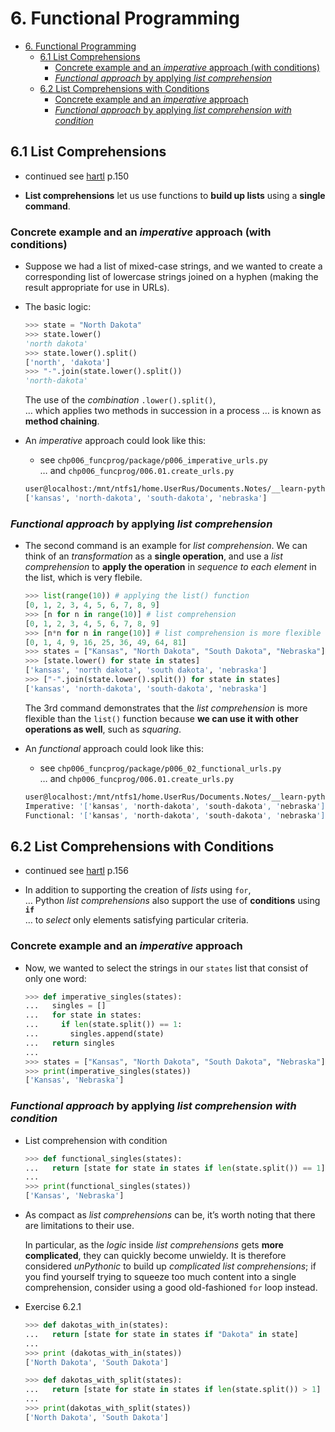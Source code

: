 # 6. Functional Programming

- [6. Functional Programming](#6-functional-programming)
  - [6.1 List Comprehensions](#61-list-comprehensions)
    - [Concrete example and an *imperative* approach (with conditions)](#concrete-example-and-an-imperative-approach-with-conditions)
    - [*Functional approach* by applying *list comprehension*](#functional-approach-by-applying-list-comprehension)
  - [6.2 List Comprehensions with Conditions](#62-list-comprehensions-with-conditions)
    - [Concrete example and an *imperative* approach](#concrete-example-and-an-imperative-approach)
    - [*Functional approach* by applying *list comprehension with condition*](#functional-approach-by-applying-list-comprehension-with-condition)

## 6.1 List Comprehensions

- continued see [hartl](../README.md#hartl) p.150

- **List comprehensions** let us use functions to **build up lists** using a **single command**.

### Concrete example and an *imperative* approach (with conditions)

- Suppose we had a list of mixed-case strings, and we wanted to create a corresponding list of lowercase strings joined on a hyphen (making the result appropriate for use in URLs).

- The basic logic:

  ``` Python
  >>> state = "North Dakota"
  >>> state.lower()
  'north dakota'
  >>> state.lower().split()
  ['north', 'dakota']
  >>> "-".join(state.lower().split())
  'north-dakota'
  ```

  The use of the *combination* `.lower().split()`,  
  … which applies two methods in succession in a process
  … is known as **method chaining**.

- An *imperative* approach could look like this:

  - see `chp006_funcprog/package/p006_imperative_urls.py`  
    … and `chp006_funcprog/006.01.create_urls.py`

  ``` bash
  user@localhost:/mnt/ntfs1/home.UserRus/Documents.Notes/__learn-python-01/chp006_funcprog> python3 ./006.01.create_urls.py
  ['kansas', 'north-dakota', 'south-dakota', 'nebraska']
  ```

### *Functional approach* by applying *list comprehension*

- The second command is an example for *list comprehension*. We can think of an *transformation* as a **single operation**, and use a *list comprehension* to **apply the operation** in *sequence to each element* in the list, which is very flebile.

  ``` Python
  >>> list(range(10)) # applying the list() function
  [0, 1, 2, 3, 4, 5, 6, 7, 8, 9]
  >>> [n for n in range(10)] # list comprehension
  [0, 1, 2, 3, 4, 5, 6, 7, 8, 9]
  >>> [n*n for n in range(10)] # list comprehension is more flexible
  [0, 1, 4, 9, 16, 25, 36, 49, 64, 81]
  >>> states = ["Kansas", "North Dakota", "South Dakota", "Nebraska"]
  >>> [state.lower() for state in states]
  ['kansas', 'north dakota', 'south dakota', 'nebraska']
  >>> ["-".join(state.lower().split()) for state in states]
  ['kansas', 'north-dakota', 'south-dakota', 'nebraska']
  ```
  
  The 3rd command demonstrates that the *list comprehension* is more flexible than the `list()` function because **we can use it with other operations as well**, such as *squaring*.

- An *functional* approach could look like this:

  - see `chp006_funcprog/package/p006_02_functional_urls.py`  
    … and `chp006_funcprog/006.01.create_urls.py`

  ``` bash
  user@localhost:/mnt/ntfs1/home.UserRus/Documents.Notes/__learn-python-01/chp006_funcprog> python3 ./006.01.create_urls.py 
  Imperative: '['kansas', 'north-dakota', 'south-dakota', 'nebraska']'
  Functional: '['kansas', 'north-dakota', 'south-dakota', 'nebraska']'
  ```

## 6.2 List Comprehensions with Conditions

- continued see [hartl](../README.md#hartl) p.156

- In addition to supporting the creation of *lists* using `for`,  
  … Python *list comprehensions* also support the use of **conditions** using **`if`**  
  … to *select* only elements satisfying particular criteria.

### Concrete example and an *imperative* approach

- Now, we wanted to select the strings in our `states` list that consist of only one word:

  ``` Python
  >>> def imperative_singles(states):
  ...   singles = []
  ...   for state in states:
  ...     if len(state.split()) == 1:
  ...       singles.append(state)
  ...   return singles
  ... 
  >>> states = ["Kansas", "North Dakota", "South Dakota", "Nebraska"]
  >>> print(imperative_singles(states))
  ['Kansas', 'Nebraska']
  ```

### *Functional approach* by applying *list comprehension with condition*

- List comprehension with condition

  ``` Python
  >>> def functional_singles(states):
  ...   return [state for state in states if len(state.split()) == 1]
  ... 
  >>> print(functional_singles(states))
  ['Kansas', 'Nebraska']
  ```

- As compact as *list comprehensions* can be, it’s worth noting that there are limitations to their use.
  
  In particular, as the *logic* inside *list comprehensions* gets **more complicated**, they can quickly become unwieldy. It is therefore considered *unPythonic* to build up *complicated list comprehensions*; if you find yourself trying to squeeze too much content into a single comprehension, consider using a good old-fashioned `for` loop instead.

- Exercise 6.2.1

  ``` Python
  >>> def dakotas_with_in(states):
  ...   return [state for state in states if "Dakota" in state]
  ...
  >>> print (dakotas_with_in(states))
  ['North Dakota', 'South Dakota']

  >>> def dakotas_with_split(states):
  ...   return [state for state in states if len(state.split()) > 1]
  ... 
  >>> print(dakotas_with_split(states))
  ['North Dakota', 'South Dakota']
  ```  
